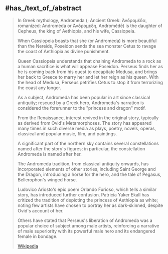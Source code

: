 
## #has_/text_of_/abstract 

> In Greek mythology, Andromeda (; Ancient Greek: Ἀνδρομέδα, romanized: Androméda or Ἀνδρομέδη, Andromédē) 
> is the daughter of Cepheus, the king of Aethiopia, and his wife, Cassiopeia. 
> 
> When Cassiopeia boasts that she (or Andromeda) is more beautiful than the Nereids, 
> Poseidon sends the sea monster Cetus to ravage the coast of Aethiopia as divine punishment. 
> 
> Queen Cassiopeia understands that chaining Andromeda to a rock as a human sacrifice is what will appease Poseidon. 
> Perseus finds her as he is coming back from his quest to decapitate Medusa, 
> and brings her back to Greece to marry her and let her reign as his queen. 
> With the head of Medusa, Perseus petrifies Cetus to stop it from terrorizing the coast any longer. 
>
> As a subject, Andromeda has been popular in art since classical antiquity; rescued by a Greek hero, 
> Andromeda's narration is considered the forerunner to the "princess and dragon" motif. 
> 
> From the Renaissance, interest revived in the original story, typically as derived from Ovid's Metamorphoses. 
> The story has appeared many times in such diverse media as 
> plays, poetry, novels, operas, classical and popular music, film, and paintings. 
> 
> A significant part of the northern sky contains several constellations named after the story's figures; 
> in particular, the constellation Andromeda is named after her.
>
> The Andromeda tradition, from classical antiquity onwards, 
> has incorporated elements of other stories, including Saint George and the Dragon, 
> introducing a horse for the hero, and the tale of Pegasus, Bellerophon's winged horse. 
> 
> Ludovico Ariosto's epic poem Orlando Furioso, which tells a similar story, has introduced further confusion. 
> Patricia Yaker Ekall has critized the tradition of depicting the princess of Aethiopia as white; 
> noting few artists have chosen to portray her as dark-skinned, despite Ovid's account of her. 
> 
> Others have stated that Perseus's liberation of Andromeda was a popular choice of subject among male artists, 
> reinforcing a narrative of male superiority with its powerful male hero and its endangered female in bondage.
>
> [Wikipedia](https://en.wikipedia.org/wiki/Andromeda%20(mythology)) 



